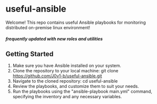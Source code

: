 # useful-ansible
Welcome! This repo contains useful Ansible playbooks for monitoring distributed on-premise linux environment!

##### frequently updated with new roles and utilities

## Getting Started
1. Make sure you have Ansible installed on your system.
2. Clone the repository to your local machine: git clone https://github.com/J0v1-b/useful-ansible.git
3. Navigate to the cloned repository: cd useful-ansible
4. Review the playbooks, and customize them to suit your needs.
5. Run the playbooks using the "ansible-playbook main.yml" command, specifying the inventory and any necessary variables.


